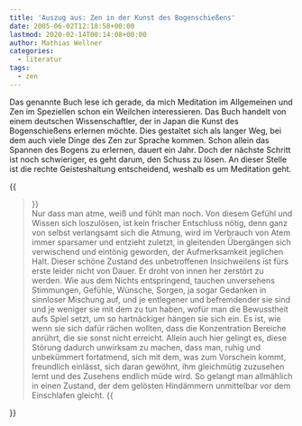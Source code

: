 ```yaml
---
title: 'Auszug aus: Zen in der Kunst des Bogenschießens'
date: 2005-06-02T12:18:58+00:00
lastmod: 2020-02-14T00:14:08+00:00
author: Mathias Wellner
categories:
  - literatur
tags:
  - zen
---
```

Das genannte Buch lese ich gerade, da mich Meditation im Allgemeinen und Zen im Speziellen schon ein Weilchen interessieren. Das Buch handelt von einem deutschen Wissenschaftler, der in Japan die Kunst des Bogenschießens erlernen möchte. Dies gestaltet sich als langer Weg, bei dem auch viele Dinge des Zen zur Sprache kommen. Schon allein das Spannen des Bogens zu erlernen, dauert ein Jahr. Doch der nächste Schritt ist noch schwieriger, es geht darum, den Schuss zu lösen. An dieser Stelle ist die rechte Geisteshaltung entscheidend, weshalb es um Meditation geht. 

{{<blockquote>}}  
Nur dass man atme, weiß und fühlt man noch. Von diesem Gefühl und Wissen sich loszulösen, ist kein frischer Entschluss nötig, denn ganz von selbst verlangsamt sich die Atmung, wird im Verbrauch von Atem immer sparsamer und entzieht zuletzt, in gleitenden Übergängen sich verwischend und eintönig geworden, der Aufmerksamkeit jeglichen Halt. Dieser schöne Zustand des unbetroffenen Insichweilens ist fürs erste leider nicht von Dauer. Er droht von innen her zerstört zu werden. Wie aus dem Nichts entspringend, tauchen unversehens Stimmungen, Gefühle, Wünsche, Sorgen, ja sogar Gedanken in sinnloser Mischung auf, und je entlegener und befremdender sie sind und je weniger sie mit dem zu tun haben, wofür man die Bewusstheit aufs Spiel setzt, um so hartnäckiger hängen sie sich ein. Es ist, wie wenn sie sich dafür rächen wollten, dass die Konzentration Bereiche anrührt, die sie sonst nicht erreicht. Allein auch hier gelingt es, diese Störung dadurch unwirksam zu machen, dass man, ruhig und unbekümmert fortatmend, sich mit dem, was zum Vorschein kommt, freundlich einlässt, sich daran gewöhnt, ihm gleichmütig zuzusehen lernt und des Zusehens endlich müde wird. So gelangt man allmählich in einen Zustand, der dem gelösten Hindämmern unmittelbar vor dem Einschlafen gleicht.
{{</blockquote>}}